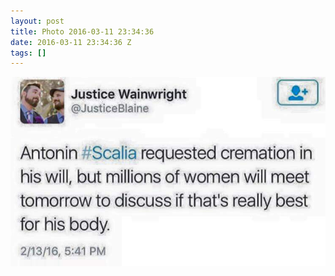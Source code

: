 ```yaml
---
layout: post
title: Photo 2016-03-11 23:34:36
date: 2016-03-11 23:34:36 Z
tags: []
---
```

![](/media/2016/03/140879373129.jpg)
